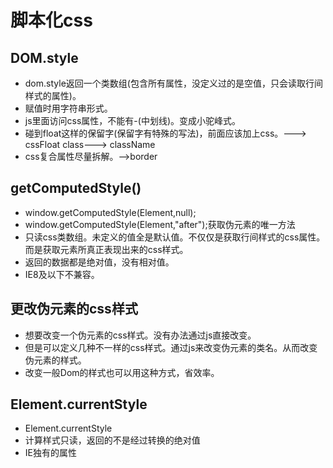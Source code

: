 # 脚本化css

## DOM.style

* dom.style返回一个类数组(包含所有属性，没定义过的是空值，只会读取行间样式的属性)。
* 赋值时用字符串形式。
* js里面访问css属性，不能有-(中划线)。变成小驼峰式。
* 碰到float这样的保留字(保留字有特殊的写法)，前面应该加上css。---> cssFloat  class---> className
* css复合属性尽量拆解。-->border

## getComputedStyle()

* window.getComputedStyle(Element,null);
* window.getComputedStyle(Element,"after");获取伪元素的唯一方法
* 只读css类数组。未定义的值全是默认值。不仅仅是获取行间样式的css属性。而是获取元素所真正表现出来的css样式。
* 返回的数据都是绝对值，没有相对值。
* IE8及以下不兼容。

## 更改伪元素的css样式

* 想要改变一个伪元素的css样式。没有办法通过js直接改变。
* 但是可以定义几种不一样的css样式。通过js来改变伪元素的类名。从而改变伪元素的样式。
* 改变一般Dom的样式也可以用这种方式，省效率。

## Element.currentStyle

* Element.currentStyle
* 计算样式只读，返回的不是经过转换的绝对值
* IE独有的属性
